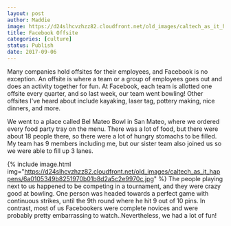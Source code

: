 ```yaml
---
layout: post
author: Maddie
image: https://d24slhcvzhzz82.cloudfront.net/old_images/caltech_as_it_happens/6a0105349b8251970b01bb09be92ab970d.jpg
title: Facebook Offsite
categories: [culture]
status: Publish
date: 2017-09-06
---
```


Many companies hold offsites for their employees, and Facebook is no exception. An offsite is where a team or a group of employees goes out and does an activity together for fun. At Facebook, each team is allotted one offsite every quarter, and so last week, our team went bowling! Other offsites I've heard about include kayaking, laser tag, pottery making, nice dinners, and more.

We went to a place called Bel Mateo Bowl in San Mateo, where we ordered every food party tray on the menu. There was a lot of food, but there were about 18 people there, so there were a lot of hungry stomachs to be filled. My team has 9 members including me, but our sister team also joined us so we were able to fill up 3 lanes.


{% include image.html img="https://d24slhcvzhzz82.cloudfront.net/old_images/caltech_as_it_happens/6a0105349b8251970b01b8d2a5c2e9970c.jpg" %}
The people playing next to us happened to be competing in a tournament, and they were crazy good at bowling. One person was headed towards a perfect game with continuous strikes, until the 9th round where he hit 9 out of 10 pins. In contrast, most of us Facebookers were complete novices and were probably pretty embarrassing to watch..Nevertheless, we had a lot of fun!
